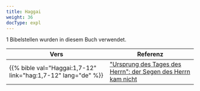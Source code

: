 ```yaml
---
title: Haggai
weight: 36
docType: expl
---
```


1 Bibelstellen wurden in diesem Buch verwendet.

| Vers | Referenz |
|-------|-----------|
| {{% bible val="Haggai:1,7-12" link="hag:1,7-12" lang="de" %}} | ["Ursprung des Tages des Herrn": der Segen des Herrn kam nicht](/expl/background/israel/the-day-of-the-lord#4fec) |

